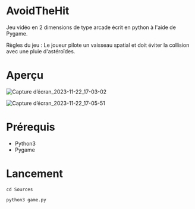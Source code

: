 # AvoidTheHit

Jeu vidéo en 2 dimensions de type arcade écrit en python à l'aide de Pygame.

Règles du jeu : Le joueur pilote un vaisseau spatial et doit éviter la collision avec une pluie d'astéroîdes. 


# Aperçu

![Capture d’écran_2023-11-22_17-03-02](https://github.com/DevBlocks42/AvoidTheHit/assets/136115859/02ee88eb-5140-4571-8ba7-3a1b361a8211)


![Capture d’écran_2023-11-22_17-05-51](https://github.com/DevBlocks42/AvoidTheHit/assets/136115859/f10d3e43-27cc-496a-9a62-59ef80cfd494)

# Prérequis  

- Python3
- Pygame

# Lancement 

`cd Sources`

`python3 game.py`
